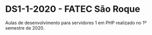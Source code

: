 # DS1-1-2020 - FATEC São Roque

Aulas de desenvolvimento para servidores 1 em PHP realizado no 1º semestre de 2020.
